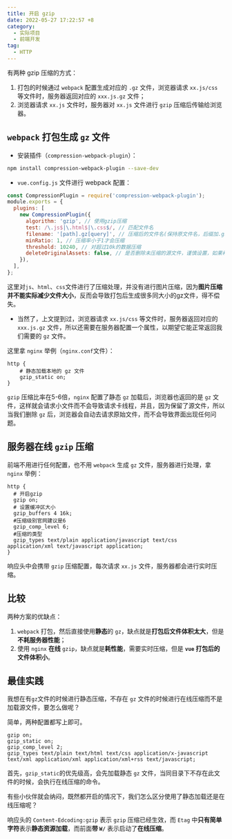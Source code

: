 ```yaml
---
title: 开启 gzip
date: 2022-05-27 17:22:57 +8
category:
  - 实际项目
  - 前端开发
tag:
  - HTTP
---
```


有两种 gzip 压缩的方式：

1. 打包的时候通过 `webpack` 配置生成对应的 `.gz` 文件，浏览器请求 `xx.js/css` 等文件时，服务器返回对应的 `xxx.js.gz` 文件；
2. 浏览器请求 `xx.js` 文件时，服务器对 `xx.js` 文件进行 `gzip` 压缩后传输给浏览器。 

## `webpack` 打包生成 `gz` 文件

- 安装插件（`compression-webpack-plugin`）：

```bash
npm install compression-webpack-plugin --save-dev
```

- `vue.config.js` 文件进行 webpack 配置：

```js
const CompressionPlugin = require('compression-webpack-plugin');
module.exports = {
  plugins: [
    new CompressionPlugin({
      algorithm: 'gzip', // 使用gzip压缩
      test: /\.js$|\.html$|\.css$/, // 匹配文件名
      filename: '[path].gz[query]', // 压缩后的文件名(保持原文件名，后缀加.gz)
      minRatio: 1, // 压缩率小于1才会压缩
      threshold: 10240, // 对超过10k的数据压缩
      deleteOriginalAssets: false, // 是否删除未压缩的源文件，谨慎设置，如果希望提供非gzip的资源，可不设置或者设置为false（比如删除打包后的gz后还可以加载到原始资源文件）
    }),
  ],
};

```

这里对`js`、`html`、`css`文件进行了压缩处理，并没有进行图片压缩，因为**图片压缩并不能实际减少文件大小**，反而会导致打包后生成很多同大小的gz文件，得不偿失。

- 当然了，上文提到过，浏览器请求 `xx.js/css` 等文件时，服务器返回对应的 `xxx.js.gz` 文件，所以还需要在服务器配置一个属性，以期望它能正常返回我们需要的 `gz` 文件。

这里拿 `nginx` 举例（`nginx.conf`文件）：

```nginx
http {
	# 静态加载本地的 gz 文件
	gzip_static on;
}
```

`gzip` 压缩比率在5-6倍，`nginx` 配置了静态 `gz` 加载后，浏览器也返回的是 `gz` 文件，这样就会请求小文件而不会导致请求卡线程，并且，因为保留了源文件，所以当我们删除 `gz` 后，浏览器会自动去请求原始文件，而不会导致界面出现任何问题。 

## 服务器在线 `gzip` 压缩

前端不用进行任何配置，也不用 `webpack` 生成 `gz` 文件，服务器进行处理，拿 `nginx` 举例： 

```nginx
http {
  # 开启gzip
  gzip on;
  # 设置缓冲区大小
  gzip_buffers 4 16k;
  #压缩级别官网建议是6
  gzip_comp_level 6;
  #压缩的类型
  gzip_types text/plain application/javascript text/css application/xml text/javascript application;
}
```

响应头中会携带 `gzip` 压缩配置，每次请求 `xx.js` 文件，服务器都会进行实时压缩。

##  比较

两种方案的优缺点：

1. `webpack` 打包，然后直接使用**静态**的 `gz`，缺点就是**打包后文件体积太大**，但是**不耗服务器性能**；
2. 使用 `nginx` **在线** `gzip`，缺点就是**耗性能**，需要实时压缩，但是 **`vue` 打包后的文件体积小**。

## 最佳实践

我想在有`gz`文件的时候进行静态压缩，不存在 `gz` 文件的时候进行在线压缩而不是加载源文件，要怎么做呢？

简单，两种配置都写上即可。

```nginx
gzip on;
gzip_static on;
gzip_comp_level 2;
gzip_types text/plain text/html text/css application/x-javascript text/xml application/xml application/xml+rss text/javascript; 
```

首先，`gzip_static`的优先级高，会先加载静态 `gz` 文件，当同目录下不存在此文件的时候，会执行在线压缩的命令。

有些小伙伴就会纳闷，既然都开启的情况下，我们怎么区分使用了静态加载还是在线压缩呢？

响应头的 `Content-Edcoding:gzip` 表示 `gzip` 压缩已经生效，而 `Etag` 中**只有简单字符**表示**静态资源加载**，而前面**带 `W/`** 表示启动了**在线压缩**。
